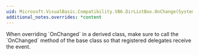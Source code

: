 ```yaml
---
uid: Microsoft.VisualBasic.Compatibility.VB6.DirListBox.OnChange(System.EventArgs)
additional_notes.overrides: *content
---
```


<p>When overriding `OnChanged` in a derived class, make sure to call the `OnChanged` method of the base class so that registered delegates receive the event.</p>


